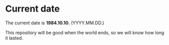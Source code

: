 # Current date

The current date is **1984.10.10.** (YYYY.MM.DD.)

This repository will be good when the world ends, so we will know how long it lasted.